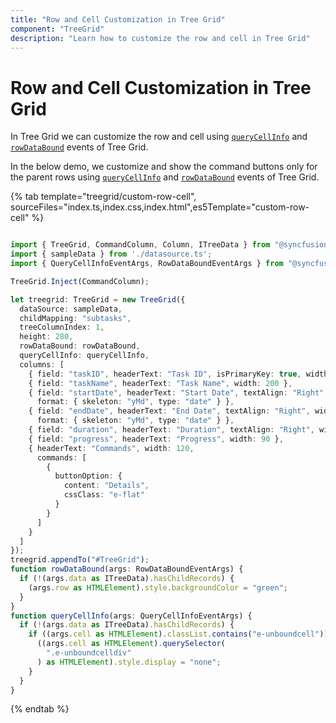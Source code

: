 ```yaml
---
title: "Row and Cell Customization in Tree Grid"
component: "TreeGrid"
description: "Learn how to customize the row and cell in Tree Grid"
---
```


# Row and Cell Customization in Tree Grid

In Tree Grid we can customize the row and cell using [`queryCellInfo`](../api/treegrid/#querycellinfo) and [`rowDataBound`](../api/treegrid/#rowdatabound) events of Tree Grid.

In the below demo, we customize and show the command buttons only for the parent rows using [`queryCellInfo`](../api/treegrid/#querycellinfo) and [`rowDataBound`](../api/treegrid/#rowdatabound) events of Tree Grid.

{% tab template="treegrid/custom-row-cell", sourceFiles="index.ts,index.css,index.html",es5Template="custom-row-cell" %}

```typescript

import { TreeGrid, CommandColumn, Column, ITreeData } from "@syncfusion/ej2-treegrid";
import { sampleData } from './datasource.ts';
import { QueryCellInfoEventArgs, RowDataBoundEventArgs } from "@syncfusion/ej2-grids";

TreeGrid.Inject(CommandColumn);

let treegrid: TreeGrid = new TreeGrid({
  dataSource: sampleData,
  childMapping: "subtasks",
  treeColumnIndex: 1,
  height: 280,
  rowDataBound: rowDataBound,
  queryCellInfo: queryCellInfo,
  columns: [
    { field: "taskID", headerText: "Task ID", isPrimaryKey: true, width: 80, textAlign: "Right" },
    { field: "taskName", headerText: "Task Name", width: 200 },
    { field: "startDate", headerText: "Start Date", textAlign: "Right", width: 90,
      format: { skeleton: "yMd", type: "date" } },
    { field: "endDate", headerText: "End Date", textAlign: "Right", width: 90,
      format: { skeleton: "yMd", type: "date" } },
    { field: "duration", headerText: "Duration", textAlign: "Right", width: 90 },
    { field: "progress", headerText: "Progress", width: 90 },
    { headerText: "Commands", width: 120,
      commands: [
        {
          buttonOption: {
            content: "Details",
            cssClass: "e-flat"
          }
        }
      ]
    }
  ]
});
treegrid.appendTo("#TreeGrid");
function rowDataBound(args: RowDataBoundEventArgs) {
  if (!(args.data as ITreeData).hasChildRecords) {
    (args.row as HTMLElement).style.backgroundColor = "green";
  }
}
function queryCellInfo(args: QueryCellInfoEventArgs) {
  if (!(args.data as ITreeData).hasChildRecords) {
    if ((args.cell as HTMLElement).classList.contains("e-unboundcell")) {
      ((args.cell as HTMLElement).querySelector(
        ".e-unboundcelldiv"
      ) as HTMLElement).style.display = "none";
    }
  }
}

```

{% endtab %}